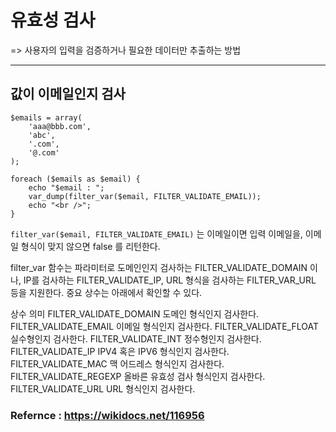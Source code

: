 # 유효성 검사

=> 사용자의 입력을 검증하거나 필요한 데이터만 추출하는 방법

---

## 값이 이메일인지 검사


```
$emails = array(
    'aaa@bbb.com',
    'abc',
    '.com',
    '@.com'
);

foreach ($emails as $email) {
    echo "$email : ";
    var_dump(filter_var($email, FILTER_VALIDATE_EMAIL));
    echo "<br />";
}
```

`filter_var($email, FILTER_VALIDATE_EMAIL)` 는 이메일이면 입력 이메일을, 이메일 형식이 맞지 않으면 false 를 리턴한다.

filter_var 함수는 파라미터로 도메인인지 검사하는 FILTER_VALIDATE_DOMAIN 이나, IP를 검사하는 FILTER_VALIDATE_IP, URL 형식을 검사하는 FILTER_VAR_URL 등을 지원한다. 중요 상수는 아래에서 확인할 수 있다.

상수	의미
FILTER_VALIDATE_DOMAIN	도메인 형식인지 검사한다.
FILTER_VALIDATE_EMAIL	이메일 형식인지 검사한다.
FILTER_VALIDATE_FLOAT	실수형인지 검사한다.
FILTER_VALIDATE_INT	정수형인지 검사한다.
FILTER_VALIDATE_IP	IPV4 혹은 IPV6 형식인지 검사한다.
FILTER_VALIDATE_MAC	맥 어드레스 형식인지 검사한다.
FILTER_VALIDATE_REGEXP	올바른 유효성 검사 형식인지 검사한다.
FILTER_VALIDATE_URL	URL 형식인지 검사한다.

### Refernce : https://wikidocs.net/116956